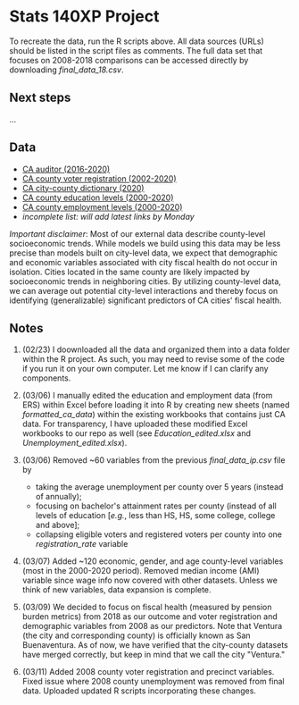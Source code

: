 # Stats 140XP Project

To recreate the data, run the R scripts above. All data sources (URLs) should be listed in the script files as comments. The full data set that focuses on 2008-2018 comparisons can be accessed directly by downloading *final_data_18.csv*.

## Next steps
...

## Data
- [CA auditor (2016-2020)](https://www.auditor.ca.gov/local_high_risk/dashboard-csa) 
- [CA county voter registration (2002-2020)](https://www.sos.ca.gov/elections/voter-registration/voter-registration-statistics) 
- [CA city-county dictionary (2020)](https://bythenumbers.sco.ca.gov/Raw-Data/Cities-Raw-Data-for-Fiscal-Years-2020-21/kyrq-f99p)
- [CA county education levels (2000-2020)](https://www.ers.usda.gov/data-products/county-level-data-sets/county-level-data-sets-download-data/)
- [CA county employment levels (2000-2020)](https://www.ers.usda.gov/data-products/county-level-data-sets/county-level-data-sets-download-data/)
- *incomplete list: will add latest links by Monday*

*Important disclaimer*: Most of our external data describe county-level socioeconomic trends. While models we build using this data may be less precise than models built on city-level data, we expect that demographic and economic variables associated with city fiscal health do not occur in isolation. Cities located in the same county are likely impacted by socioeconomic trends in neighboring cities. By utilizing county-level data, we can average out potential city-level interactions and thereby focus on identifying (generalizable) significant predictors of CA cities' fiscal health. 

## Notes
1. (02/23) I doownloaded all the data and organized them into a data folder within the R project. As such, you may need to revise some of the code if you run it on your own computer. Let me know if I can clarify any components.

2. (03/06) I manually edited the education and employment data (from ERS) within Excel before loading it into R by creating new sheets (named *formatted_ca_data*) within the existing workbooks that contains just CA data. For transparency, I have uploaded these modified Excel workbooks to our repo as well (see *Education_edited.xlsx* and *Unemployment_edited.xlsx*).

3. (03/06) Removed ~60 variables from the previous *final_data_ip.csv* file by
	- taking the average unemployment per county over 5 years (instead of annually);
	- focusing on bachelor's attainment rates per county (instead of all levels of education [*e.g.*, less than HS, HS, some college, college and above];
	- collapsing eligible voters and registered voters per county into one *registration_rate* variable

4. (03/07) Added ~120 economic, gender, and age county-level variables (most in the 2000-2020 period). Removed median income (AMI) variable since wage info now covered with other datasets. Unless we think of new variables, data expansion is complete.

5. (03/09) We decided to focus on fiscal health (measured by pension burden metrics) from 2018 as our outcome and voter registration and demographic variables from 2008 as our predictors. Note that Ventura (the city and corresponding county) is officially known as San Buenaventura. As of now, we have verified that the city-county datasets have merged correctly, but keep in mind that we call the city "Ventura."

6. (03/11) Added 2008 county voter registration and precinct variables. Fixed issue where 2008 county unemployment was removed from final data. Uploaded updated R scripts incorporating these changes.
